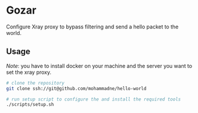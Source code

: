 # Gozar

Configure Xray proxy to bypass filtering and send a hello packet to the world.

## Usage

*Note*: you have to install docker on your machine and the server you want to set the xray proxy.

```sh
# clone the repository
git clone ssh://git@github.com/mohammadne/hello-world

# run setup script to configure the and install the required tools
./scripts/setup.sh
```
